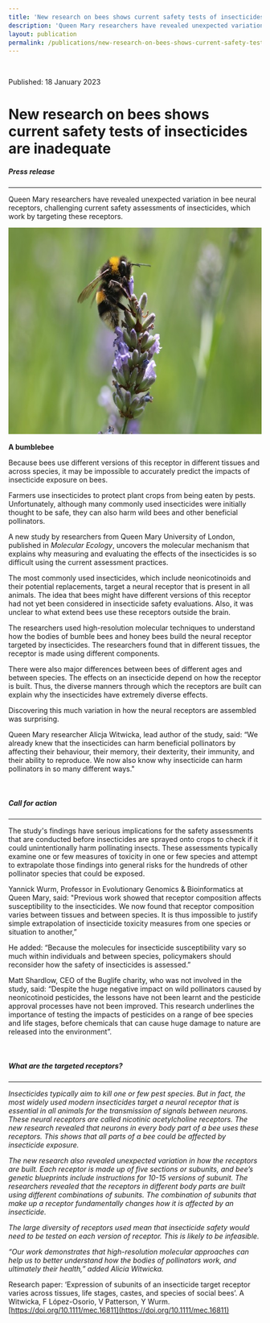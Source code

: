 ```yaml
---
title: 'New research on bees shows current safety tests of insecticides are inadequate'
description: 'Queen Mary researchers have revealed unexpected variation in bee neural receptors, challenging current safety assessments of insecticides, which work by targeting these receptors.'
layout: publication
permalink: /publications/new-research-on-bees-shows-current-safety-tests-of-insecticides-are-inadequate/
---
```


<br />

<p class="info-text">Published: 18 January 2023</p>

# New research on bees shows current safety tests of insecticides are inadequate

<h5 class="info-text my-4">Press release</h5>

<hr />

Queen Mary researchers have revealed unexpected variation in bee neural receptors, challenging current safety assessments of insecticides, which work by targeting these receptors.

<div class="publication-image mb-3" style="width: fit-content;">
  <picture>
    <source type="image/webp" srcset="/img/publications/bombus-terrestris-640.webp" />
    <img src="/img/publications/bombus-terrestris-640.jpg" width="640" height="410" alt="A bumblebee" />
  </picture>
  <p class="mt-2">
    <strong>A bumblebee</strong>
  </p>
</div>

Because bees use different versions of this receptor in different tissues and across species, it may be impossible to accurately predict the impacts of insecticide exposure on bees.

Farmers use insecticides to protect plant crops from being eaten by pests. Unfortunately, although many commonly used insecticides were initially thought to be safe, they can also harm wild bees and other beneficial pollinators.

A new study by researchers from Queen Mary University of London, published in _Molecular Ecology_, uncovers the molecular mechanism that explains why measuring and evaluating the effects of the insecticides is so difficult using the current assessment practices.

The most commonly used insecticides, which include neonicotinoids and their potential replacements, target a neural receptor that is present in all animals. The idea that bees might have different versions of this receptor had not yet been considered in insecticide safety evaluations. Also, it was unclear to what extend bees use these receptors outside the brain.

The researchers used high-resolution molecular techniques to understand how the bodies of bumble bees and honey bees build the neural receptor targeted by insecticides. The researchers found that in different tissues, the receptor is made using different components.

There were also major differences between bees of different ages and between species. The effects on an insecticide depend on how the receptor is built. Thus, the diverse manners through which the receptors are built can explain why the insecticides have extremely diverse effects.

Discovering this much variation in how the neural receptors are assembled was surprising.

Queen Mary researcher Alicja Witwicka, lead author of the study, said: “We already knew that the insecticides can harm beneficial pollinators by affecting their behaviour, their memory, their dexterity, their immunity, and their ability to reproduce. We now also know why insecticide can harm pollinators in so many different ways."

<br />

##### Call for action
<hr />

The study's findings have serious implications for the safety assessments that are conducted before insecticides are sprayed onto crops to check if it could unintentionally harm pollinating insects. These assessments typically examine one or few measures of toxicity in one or few species and attempt to extrapolate those findings into general risks for the hundreds of other pollinator species that could be exposed.

Yannick Wurm, Professor in Evolutionary Genomics & Bioinformatics at Queen Mary, said: "Previous work showed that receptor composition affects susceptibility to the insecticides. We now found that receptor composition varies between tissues and between species. It is thus impossible to justify simple extrapolation of insecticide toxicity measures from one species or situation to another,”

He added: “Because the molecules for insecticide susceptibility vary so much within individuals and between species, policymakers should reconsider how the safety of insecticides is assessed.”

Matt Shardlow, CEO of the Buglife charity, who was not involved in the study, said: “Despite the huge negative impact on wild pollinators caused by neonicotinoid pesticides, the lessons have not been learnt and the pesticide approval processes have not been improved.  This research underlines the importance of testing the impacts of pesticides on a range of bee species and life stages, before chemicals that can cause huge damage to nature are released into the environment”.

<br />

##### _What are the targeted receptors?_
<hr />

_Insecticides typically aim to kill one or few pest species. But in fact, the most widely used modern insecticides target a neural receptor that is essential in all animals for the transmission of signals between neurons. These neural receptors are called nicotinic acetylcholine receptors. The new research revealed that neurons in every body part of a bee uses these receptors. This shows that all parts of a bee could be affected by insecticide exposure._

_The new research also revealed unexpected variation in how the receptors are built. Each receptor is made up of five sections or subunits, and bee’s genetic blueprints include instructions for 10-15 versions of subunit. The researchers revealed that the receptors in different body parts are built using different combinations of subunits. The combination of subunits that make up a receptor fundamentally changes how it is affected by an insecticide._

_The large diversity of receptors used mean that insecticide safety would need to be tested on each version of receptor. This is likely to be infeasible._

_“Our work demonstrates that high-resolution molecular approaches can help us to better understand how the bodies of pollinators work, and ultimately their health,” added Alicia Witwicka._

Research paper: ‘Expression of subunits of an insecticide target receptor varies across tissues, life stages, castes, and species of social bees’. A Witwicka, F López-Osorio, V Patterson, Y Wurm. [https://doi.org/10.1111/mec.16811](https://doi.org/10.1111/mec.16811)

<br />
